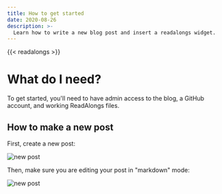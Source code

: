 ```yaml
---
title: How to get started
date: 2020-08-26
description: >-
  Learn how to write a new blog post and insert a readalongs widget.
---
```


{{< readalongs >}}

# What do I need?

To get started, you'll need to have admin access to the blog, a GitHub account, and working ReadAlongs files.

## How to make a new post

First, create a new post:

![new post](/img/new-post.png)

Then, make sure you are editing your post in "markdown" mode:

![new post](/img/markdown-mode.png)

